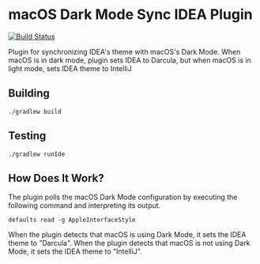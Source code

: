 # macOS Dark Mode Sync IDEA Plugin

[![Build Status](https://travis-ci.com/gilday/dark-mode-sync-plugin.svg?branch=master)](https://travis-ci.com/gilday/dark-mode-sync-plugin)

Plugin for synchronizing IDEA's theme with macOS's Dark Mode. When macOS is in
dark mode, plugin sets IDEA to Darcula, but when macOS is in light mode, sets
IDEA theme to IntelliJ

## Building

    ./gradlew build

## Testing

    ./gradlew runIde

## How Does It Work?

The plugin polls the macOS Dark Mode configuration by executing the following
command and interpreting its output.

    defaults read -g AppleInterfaceStyle

When the plugin detects that macOS is using Dark Mode, it sets the IDEA theme to
"Darcula". When the plugin detects that macOS is not using Dark Mode, it sets
the IDEA theme to "IntelliJ".
